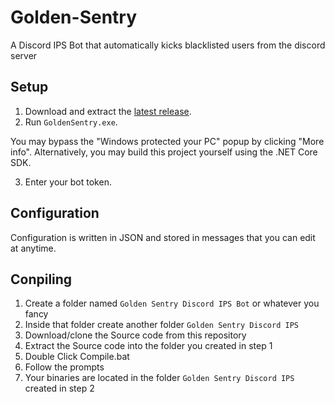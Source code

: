 # Golden-Sentry
A Discord IPS Bot that automatically kicks blacklisted users from the discord server 

## Setup

1. Download and extract the [latest release](https://github.com/GhostNaix/Golden-Sentry/releases).
2. Run `GoldenSentry.exe`.

You may bypass the "Windows protected your PC" popup by clicking "More info". Alternatively, you may build this project yourself using the .NET Core SDK.

3. Enter your bot token.

## Configuration

Configuration is written in JSON and stored in messages that you can edit at anytime.

## Conpiling
1. Create a folder named `Golden Sentry Discord IPS Bot` or whatever you fancy
2. Inside that folder create another folder `Golden Sentry Discord IPS`
3. Download/clone the Source code from this repository
4. Extract the Source code into the folder you created in step 1
5. Double Click Compile.bat
6. Follow the prompts
7. Your binaries are located in the folder `Golden Sentry Discord IPS` created in step 2
